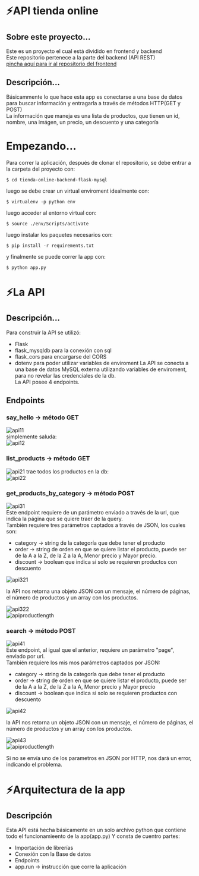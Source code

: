 # ⚡API tienda online
## Sobre este proyecto...
  Este es un proyecto el cual está dividido en frontend y backend  
  Este repositorio pertenece a la parte del backend (API REST)  
  [pincha aquí para ir al repositorio del frontend](https://github.com/joaquindiazalvarez/tienda-online-vanillajs)
## Descripción...
  Básicammente lo que hace esta app es conectarse a una base de datos para buscar información y entragarla a través de métodos HTTP(GET y POST)  
  La información que maneja es una lista de productos, que tienen un id, nombre, una imágen, un precio, un descuento y una categoría  
# Empezando...
Para correr la aplicación, después de clonar el repositorio, se debe entrar a la carpeta del proyecto con:  

```$ cd tienda-online-backend-flask-mysql```  
    
luego se debe crear un virtual enviroment idealmente con:  

```$ virtualenv -p python env```    
    
luego acceder al entorno virtual con:   

```$ source ./env/Scripts/activate```    
    
luego instalar los paquetes necesarios con:  

```$ pip install -r requirements.txt```    
    
y finalmente se puede correr la app con:  

```$ python app.py```  
    
# ⚡La API
## Descripción...
  Para construir la API se utilizó:
  - Flask 
  - flask_mysqldb para la conexión con sql
  - flask_cors para encargarse del CORS
  - dotenv para poder utilizar variables de enviroment
  La API se conecta a una base de datos MySQL externa utilizando variables de enviroment, para no revelar las credenciales de la db.  
  La API posee 4 endpoints.
## Endpoints
### say_hello -> método GET    
![api11](https://imagizer.imageshack.com/img922/7638/Ik71uN.png)  
simplemente saluda:  
![api12](https://imagizer.imageshack.com/img922/2815/HtjgI4.png)
### list_products -> método GET  
![api21](https://imagizer.imageshack.com/img922/9880/h8uxYC.png)
trae todos los productos en la db:  
![api22](https://imagizer.imageshack.com/img924/1746/lx2D85.png)  
### get_products_by_category -> método POST  
![api31](https://imagizer.imageshack.com/img924/6461/aG98mi.png)  
Este endpoint requiere de un parámetro enviado a través de la url, que indica la página que se quiere traer de la query.   
También requiere tres parámetros captados a través de JSON, los cuales son:  
  - category -> string de la categoría que debe tener el producto  
  - order -> string de orden en que se quiere listar el producto, puede ser de la A a la Z, de la Z a la A, Menor precio y Mayor precio.  
  - discount -> boolean que indica si solo se requieren productos con descuento 
 
![api321](https://imagizer.imageshack.com/img923/3021/Rdohes.png) 

la API nos retorna una objeto JSON con un mensaje, el número de páginas, el número de productos y un array con los productos.  

![api322](https://imagizer.imageshack.com/img923/2210/DwIF4V.png)  
![apiproductlength](https://imagizer.imageshack.com/img922/9233/quQaYi.png)  
### search -> método POST  
![api41](https://imagizer.imageshack.com/img923/1203/WpVhVl.png)  
Este endpoint, al igual que el anterior, requiere un parámetro "page", enviado por url.  
También requiere los mis mos parámetros captados por JSON:  
  - category -> string de la categoría que debe tener el producto   
  - order -> string de orden en que se quiere listar el producto, puede ser de la A a la Z, de la Z a la A, Menor precio y Mayor precio   
  - discount -> boolean que indica si solo se requieren productos con descuento  

![api42](https://imagizer.imageshack.com/img923/1304/BX9Act.png)   

la API nos retorna un objeto JSON con un mensaje, el número de páginas, el número de productos y un array con los productos.  

![api43](https://imagizer.imageshack.com/v2/744x509q90/r/922/wau5fG.png)  
![apiproductlength](https://imagizer.imageshack.com/img922/9233/quQaYi.png)  

Si no se envía uno de los parametros en JSON por HTTP, nos dará un error, indicando el problema.

# ⚡Arquitectura de la app
## Descripción
Esta API está hecha básicamente en un solo archivo python que contiene todo el funcionamieento de la app(app.py)
Y consta de cuentro partes:
- Importación de librerías
- Conexión con la Base de datos
- Endpoints
- app.run -> instrucción que corre la aplicación

